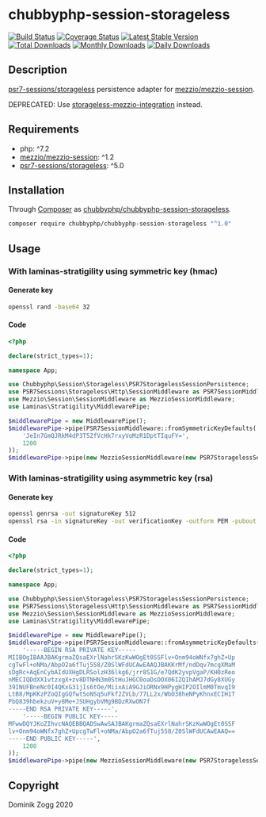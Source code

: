 # chubbyphp-session-storageless

[![Build Status](https://api.travis-ci.org/chubbyphp/chubbyphp-session-storageless.png?branch=master)](https://travis-ci.org/chubbyphp/chubbyphp-session-storageless)
[![Coverage Status](https://coveralls.io/repos/github/chubbyphp/chubbyphp-session-storageless/badge.svg?branch=master)](https://coveralls.io/github/chubbyphp/chubbyphp-session-storageless?branch=master)
[![Latest Stable Version](https://poser.pugx.org/chubbyphp/chubbyphp-session-storageless/v/stable.png)](https://packagist.org/packages/chubbyphp/chubbyphp-session-storageless)
[![Total Downloads](https://poser.pugx.org/chubbyphp/chubbyphp-session-storageless/downloads.png)](https://packagist.org/packages/chubbyphp/chubbyphp-session-storageless)
[![Monthly Downloads](https://poser.pugx.org/chubbyphp/chubbyphp-session-storageless/d/monthly)](https://packagist.org/packages/chubbyphp/chubbyphp-session-storageless)
[![Daily Downloads](https://poser.pugx.org/chubbyphp/chubbyphp-session-storageless/d/daily)](https://packagist.org/packages/chubbyphp/chubbyphp-session-storageless)

## Description

[psr7-sessions/storageless][2] persistence adapter for [mezzio/mezzio-session][3].

DEPRECATED: Use [storageless-mezzio-integration][4] instead.

## Requirements

* php: ^7.2
* [mezzio/mezzio-session][2]: ^1.2
* [psr7-sessions/storageless][3]: ^5.0

## Installation

Through [Composer](http://getcomposer.org) as [chubbyphp/chubbyphp-session-storageless][1].

```sh
composer require chubbyphp/chubbyphp-session-storageless "^1.0"
```

## Usage

### With laminas-stratigility using symmetric key (hmac)

#### Generate key

```sh
openssl rand -base64 32
```

#### Code

```php
<?php

declare(strict_types=1);

namespace App;

use Chubbyphp\Session\Storageless\PSR7StoragelessSessionPersistence;
use PSR7Sessions\Storageless\Http\SessionMiddleware as PSR7SessionMiddleware;
use Mezzio\Session\SessionMiddleware as MezzioSessionMiddleware;
use Laminas\Stratigility\MiddlewarePipe;

$middlewarePipe = new MiddlewarePipe();
$middlewarePipe->pipe(PSR7SessionMiddleware::fromSymmetricKeyDefaults(
    'JeIn7GmQJRkM4dP3T5ZfVcHk7rxyVoMzR1DptTIquFY=',
    1200
));
$middlewarePipe->pipe(new MezzioSessionMiddleware(new PSR7StoragelessSessionPersistence()));
```

### With laminas-stratigility using asymmetric key (rsa)

#### Generate key

```sh
openssl genrsa -out signatureKey 512
openssl rsa -in signatureKey -out verificationKey -outform PEM -pubout
```

#### Code

```php
<?php

declare(strict_types=1);

namespace App;

use Chubbyphp\Session\Storageless\PSR7StoragelessSessionPersistence;
use PSR7Sessions\Storageless\Http\SessionMiddleware as PSR7SessionMiddleware;
use Mezzio\Session\SessionMiddleware as MezzioSessionMiddleware;
use Laminas\Stratigility\MiddlewarePipe;

$middlewarePipe = new MiddlewarePipe();
$middlewarePipe->pipe(PSR7SessionMiddleware::fromAsymmetricKeyDefaults(
    '-----BEGIN RSA PRIVATE KEY-----
MIIBOgIBAAJBAKgrmaZQsaEXrlNahrSKzKwWOgEt0SSFlv+Onm94oWNfx7ghZ+Up
cgTwFl+oNMa/AbpO2a6fTuj558/Z0SlWFdUCAwEAAQJBAKKrMf/ndDqv7mcgXMaM
sDgRc+AqEnCybAIdUXHgDLRSolzH36lkg6/jrr8S1G/e7QdK2yvpVgaP/KH0zReo
nMECIQDdXX1vtzxgX+zv8DTNHN3m0StHuJHGC0oaOsDOX06IZQIhAMJ7dGy8XUGy
39INUFBneNc0I4QKxG31jIs6tOe/MiixAiA9GJiORNx9HPygHIP2OIlmM0TmvqI9
LtB8/MpKKzPZoQIgGQfwtSoNSq5uFkf2ZVLb/77LL2x/WbO38heNPyKhnxECIH1T
PbQ839hbekzuV+y8Me+JSUHgybVMg9BDzRXwON7f
-----END RSA PRIVATE KEY-----',
    '-----BEGIN PUBLIC KEY-----
MFwwDQYJKoZIhvcNAQEBBQADSwAwSAJBAKgrmaZQsaEXrlNahrSKzKwWOgEt0SSF
lv+Onm94oWNfx7ghZ+UpcgTwFl+oNMa/AbpO2a6fTuj558/Z0SlWFdUCAwEAAQ==
-----END PUBLIC KEY-----',
    1200
));
$middlewarePipe->pipe(new MezzioSessionMiddleware(new PSR7StoragelessSessionPersistence()));
```

## Copyright

Dominik Zogg 2020

[1]: https://packagist.org/packages/chubbyphp/chubbyphp-session-storageless
[2]: https://github.com/mezzio/mezzio-session
[3]: https://github.com/psr7-sessions/storageless
[4]: https://github.com/psr7-sessions/storageless-mezzio-integration
